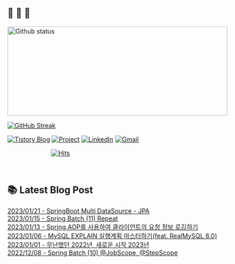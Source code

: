  ## 🐔 🐝 🐜

<div>
  
  <img width="494" height="200" alt="Github status" src="https://github-readme-stats.vercel.app/api?username=JuHyun419&count_private=true&theme=radical">
  
  [![GitHub Streak](https://github-readme-streak-stats.herokuapp.com/?user=JuHyun419&theme=dark)](https://github.com/JuHyun419)
  
</div>  

<div>
  
  [![Tistory Blog](http://img.shields.io/badge/-Tistory%20Blog-blue?style=flat&logo=Blogger&link=https://zzang9ha.tistory.com/)](https://zzang9ha.tistory.com/) 
  [![Project](http://img.shields.io/badge/-Project-ff69b4?style=flat&logo=github&link=https://github.com/YAPP-19th/Web-Team-2-Backend)](https://github.com/YAPP-19th/Web-Team-2-Backend) 
  [![LinkedIn](https://img.shields.io/badge/-LinkedIn-0077b5?style=flat-square&logo=linkedin&logoColor=white&link=https://www.linkedin.com/in/juhyun-lee-87176a19b/)](https://www.linkedin.com/in/juhyun-lee-87176a19b/)
  [![Gmail](http://img.shields.io/badge/Gmail-important?style=flat&logo=Gmail&link=mailto:zzang9haha@gmail.com)](mailto:zzang9haha@gmail.com) 

</div>

<div>
 
&nbsp;&nbsp;&nbsp;&nbsp;&nbsp;&nbsp;&nbsp;&nbsp;&nbsp;&nbsp;&nbsp;&nbsp;&nbsp;&nbsp;&nbsp;&nbsp;&nbsp;&nbsp;&nbsp;&nbsp;&nbsp;&nbsp;&nbsp;&nbsp; [![Hits](https://hits.seeyoufarm.com/api/count/incr/badge.svg?url=https%3A%2F%2Fgithub.com%2FJuHyun419&count_bg=%2379C83D&title_bg=%23555555&icon=&icon_color=%23E7E7E7&title=hits&edge_flat=false)](https://hits.seeyoufarm.com)
 
</div>
 
<br>
 
## 📚 Latest Blog Post

[2023/01/21 - SpringBoot Multi DataSource - JPA](https://zzang9ha.tistory.com/439) <br/>
[2023/01/15 - Spring Batch (11) Repeat](https://zzang9ha.tistory.com/438) <br/>
[2023/01/13 - Spring AOP를 사용하여 클라이언트의 요청 정보 로깅하기](https://zzang9ha.tistory.com/437) <br/>
[2023/01/06 - MySQL EXPLAIN 실행계획 마스터하기(feat. RealMySQL 8.0)](https://zzang9ha.tistory.com/436) <br/>
[2023/01/01 - 무난했던 2022년, 새로운 시작 2023년](https://zzang9ha.tistory.com/435) <br/>
[2022/12/08 - Spring Batch (10) @JobScope,  @StepScope](https://zzang9ha.tistory.com/434) <br/>
